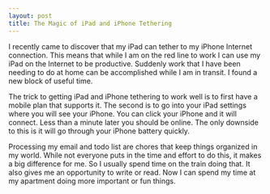 ```yaml
---
layout: post
title: The Magic of iPad and iPhone Tethering
---
```

I recently came to discover that my iPad can tether to my iPhone Internet connection. This means that while I am on the red line to work I can use my iPad on the Internet to be productive. Suddenly work that I have been needing to do at home can be accomplished while I am in transit. I found a new block of useful time.

The trick to getting iPad and iPhone tethering to work well is to first have a mobile plan that supports it. The second is to go into your iPad settings where you will see your iPhone. You can click your iPhone and it will connect. Less than a minute later you should be online. The only downside to this is it will go through your iPhone battery quickly.

Processing my email and todo list are chores that keep things organized in my world. While not everyone puts in the time and effort to do this, it makes a big difference for me. So I usually spend time on the train doing that. It also gives me an opportunity to write or read. Now I can spend my time at my apartment doing more important or fun things.
